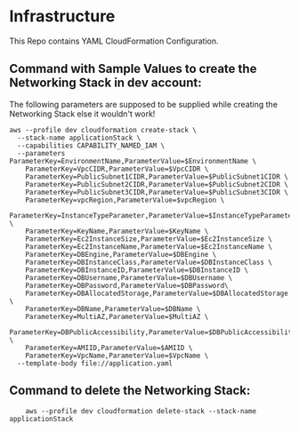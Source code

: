 # Infrastructure 

This Repo contains YAML CloudFormation Configuration. 

## Command with Sample Values to create the Networking Stack in dev account:

The following parameters are supposed to be supplied while creating the Networking Stack else it wouldn't work!

```
aws --profile dev cloudformation create-stack \
  --stack-name applicationStack \
  --capabilities CAPABILITY_NAMED_IAM \
  --parameters ParameterKey=EnvironmentName,ParameterValue=$EnvironmentName \
    ParameterKey=VpcCIDR,ParameterValue=$VpcCIDR \
    ParameterKey=PublicSubnet1CIDR,ParameterValue=$PublicSubnet1CIDR \
    ParameterKey=PublicSubnet2CIDR,ParameterValue=$PublicSubnet2CIDR \
    ParameterKey=PublicSubnet3CIDR,ParameterValue=$PublicSubnet3CIDR \
    ParameterKey=vpcRegion,ParameterValue=$vpcRegion \
    ParameterKey=InstanceTypeParameter,ParameterValue=$InstanceTypeParameter \
    ParameterKey=KeyName,ParameterValue=$KeyName \
    ParameterKey=Ec2InstanceSize,ParameterValue=$Ec2InstanceSize \
    ParameterKey=Ec2InstanceName,ParameterValue=$Ec2InstanceName \
    ParameterKey=DBEngine,ParameterValue=$DBEngine \
    ParameterKey=DBInstanceClass,ParameterValue=$DBInstanceClass \
    ParameterKey=DBInstanceID,ParameterValue=$DBInstanceID \
    ParameterKey=DBUsername,ParameterValue=$DBUsername \
    ParameterKey=DBPassword,ParameterValue=$DBPassword\
    ParameterKey=DBAllocatedStorage,ParameterValue=$DBAllocatedStorage \
    ParameterKey=DBName,ParameterValue=$DBName \
    ParameterKey=MultiAZ,ParameterValue=$MultiAZ \
    ParameterKey=DBPublicAccessibility,ParameterValue=$DBPublicAccessibility \
    ParameterKey=AMIID,ParameterValue=$AMIID \
    ParameterKey=VpcName,ParameterValue=$VpcName \
  --template-body file://application.yaml
```

## Command to delete the Networking Stack:

```
    aws --profile dev cloudformation delete-stack --stack-name applicationStack
```